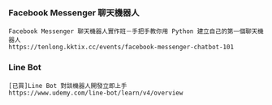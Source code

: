 ### Facebook Messenger 聊天機器人
```
Facebook Messenger 聊天機器人實作班－手把手教你用 Python 建立自己的第一個聊天機器人
https://tenlong.kktix.cc/events/facebook-messenger-chatbot-101
```

### Line Bot 

```
[已買]Line Bot 對談機器人開發立即上手
https://www.udemy.com/line-bot/learn/v4/overview
```



### 

```


```


### 

```


```


### 

```


```
